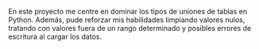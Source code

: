 En este proyecto me centre en dominar los tipos de uniones de tablas en Python. Además, pude reforzar mis habilidades limpiando valores nulos, tratando con valores fuera de un rango determinado y posibles errores de escritura al cargar los datos.